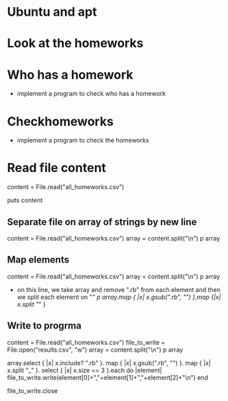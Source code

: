 # Ubuntu and apt

# Look at the homeworks

# Who has a homework
 - implement a program to check who has a homework

# Checkhomeworks
 - implement a program to check the homeworks


# Read file content
content = File.read("all_homeworks.csv")

puts content

## Separate file on array of strings by new line

content = File.read("all_homeworks.csv")
array = content.split("\n")
p array


## Map elements
content = File.read("all_homeworks.csv")
array = content.split("\n")
p array
 - on this line, we take array and remove ".rb" from each element and then
 we split each element on "_"
p array.map { |x| x.gsub(".rb", "") }.map {|x| x.split "_" }


## Write to progrma
content = File.read("all_homeworks.csv")
file_to_write = File.open("results.csv", "w")
array = content.split("\n")
p array

array.select { |x| x.include? ".rb" }.
        map { |x| x.gsub(".rb", "") }.
        map { |x| x.split "_" }.
        select { |x| x.size == 3 }.each do |element|
                file_to_write.write(element[0]+","+element[1]+","+element[2]+"\n")
        end


file_to_write.close

